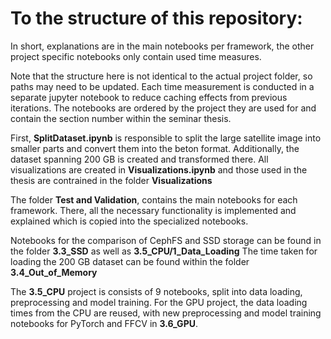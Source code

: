 # To the structure of this repository:

In short, explanations are in the main notebooks per framework, the other project specific notebooks only contain used time measures.

Note that the structure here is not identical to the actual project folder, so paths may need to be updated.
Each time measurement is conducted in a separate jupyter notebook to reduce caching effects from previous iterations.
The notebooks are ordered by the project they are used for and contain the section number within the seminar thesis.

First, **SplitDataset.ipynb** is responsible to split the large satellite image into smaller parts and convert them into the beton format. Additionally, the dataset spanning 200 GB is created and transformed there.
All visualizations are created in **Visualizations.ipynb** and those used in the thesis are contrained in the folder **Visualizations**

The folder **Test and Validation**, contains the main notebooks for each framework. There, all the necessary functionality is implemented and explained which is copied into the specialized notebooks.

Notebooks for the comparison of CephFS and SSD storage can be found in the folder **3.3_SSD** as well as **3.5_CPU/1_Data_Loading**
The time taken for loading the 200 GB dataset can be found within the folder **3.4_Out_of_Memory**

The **3.5_CPU** project is consists of 9 notebooks, split into data loading, preprocessing and model training.
For the GPU project, the data loading times from the CPU are reused, with new preprocessing and model training notebooks for PyTorch and FFCV in **3.6_GPU**.
